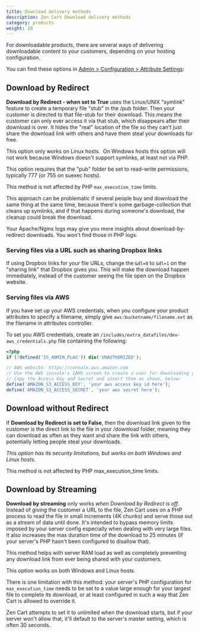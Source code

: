 ```yaml
---
title: Download delivery methods 
description: Zen Cart Download delivery methods 
category: products
weight: 10
---
```

For downloadable products, there are several ways of delivering downloadable content to your customers, depending on your hosting configuration.  

You can find these options in [Admin > Configuration > Attribute Settings](/user/admin_pages/configuration/configuration_attributesettings/):

## Download by Redirect

**Download by Redirect - when set to True** uses the Linux/UNIX "symlink" feature to create a temporary file "stub" in the /pub folder. Then your customer is directed to that file-stub for their download. This means the customer can only ever access it via that stub, which disappears after their download is over. It hides the "real" location of the file so they can't just share the download link with others and have them steal your downloads for free.  

This option only works on Linux hosts.  On Windows hosts this option will not work because Windows doesn't support symlinks, at least not via PHP.  

This option requires that the "pub" folder be set to read-write permissions, typically 777 (or 755 on suexec hosts).

This method is not affected by PHP `max_execution_time` limits.  

This approach can be problematic if several people buy and download the same thing at the same time, because there's some garbage-collection that cleans up symlinks, and if that happens during someone's download, the cleanup could break the download.

Your Apache/Nginx logs may give you more insights about download-by-redirect downloads. You won't find those in PHP logs.

### Serving files via a URL such as sharing Dropbox links

If using Dropbox links for your file URLs, change the `&dl=0` to `&dl=1` on the "sharing link" that Dropbox gives you. This will make the download happen immediately, instead of the customer seeing the file open on the Dropbox website.

### Serving files via AWS

If you have set up your AWS credentials, when you configure your product attributes to specify a filename, simply give `aws:bucketname/filename.ext` as the filename in attributes controller.

To set you AWS credentials, create an `/includes/extra_datafiles/dev-aws_credentials.php` file containing the following:

```php
<?php
if (!defined('IS_ADMIN_FLAG')) die('UNAUTHORIZED');

// AWS website: https://console.aws.amazon.com
// Use the AWS console's IAMS screen to create a user for downloading your S3 files.
// Copy the Access Key and Secret and insert them as shown, below:
define('AMAZON_S3_ACCESS_KEY', 'your aws access key id here');
define('AMAZON_S3_ACCESS_SECRET', 'your aws secret here');

```

## Download without Redirect

If **Download by Redirect is set to False**, then the download link given to the customer is the direct link to the file in your /download folder, meaning they can download as often as they want and share the link with others, potentially letting people steal your downloads.   

_This option has its security limitations, but works on both Windows and Linux hosts._  

This method is not affected by PHP max_execution_time limits.  

## Download by Streaming

**Download by streaming** only works _when Download by Redirect is off._ Instead of giving the customer a URL to the file, Zen Cart uses on a PHP process to read the file in small increments (4K chunks) and serve those out as a stream of data until done. It's intended to bypass memory limits imposed by your server config especially when dealing with very large files. It also increases the max duration time of the download to 25 minutes (if your server's PHP hasn't been configured to disallow that).

This method helps with server RAM load as well as completely preventing any download link from ever being shared with your customers.  

This option works on both Windows and Linux hosts.  

There is one limitation with this method: your server's PHP configuration for `max_execution_time` needs to be set to a value large enough for your largest file to complete its download, or at least configured in such a way that Zen Cart is allowed to override it. 

Zen Cart attempts to set it to unlimited when the download starts, but if your server won't allow that, it'll default to the server's master setting, which is often 30 seconds.

